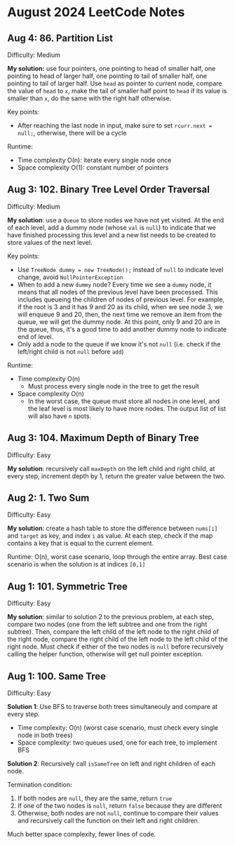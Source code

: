 # August 2024 LeetCode Notes

## Aug 4: 86. Partition List
Difficulty: Medium

**My solution:** use four pointers, one pointing to head of smaller half, one pointing to head of larger half, one pointing to tail of smaller half, one pointing to tail of larger half. Use `head` as pointer to current node, compare the value of `head` to `x`, make the tail of smaller half point to `head` if its value is smaller than `x`, do the same with the right half otherwise.

Key points:
- After reaching the last node in input, make sure to set `rcurr.next = null;`, otherwise, there will be a cycle

Runtime:
- Time complexity O(n): iterate every single node once
- Space complexity O(1): constant number of pointers

## Aug 3: 102. Binary Tree Level Order Traversal
Difficulty: Medium

**My solution**: use a `Queue` to store nodes we have not yet visited. At the end of each level, add a dummy node (whose `val` is `null`) to indicate that we have finished processing this level and a new list needs to be created to store values of the next level.

Key points:
- Use `TreeNode dummy = new TreeNode();` instead of `null` to indicate level change, avoid `NullPointerException`
- When to add a new `dummy` node? Every time we see a `dummy` node, it means that all nodes of the previous level have been processed. This includes queueing the children of nodes of previous level. For example, if the root is 3 and it has 9 and 20 as its child, when we see node 3, we will enqueue 9 and 20, then, the next time we remove an item from the queue, we will get the dummy node. At this point, only 9 and 20 are in the queue, thus, it's a good time to add another dummy node to indicate end of level.
- Only add a node to the queue if we know it's not `null` (i.e. check if the left/right child is not `null` before `add`)

Runtime:
- Time complexity O(n)
  - Must process every single node in the tree to get the result
- Space complexity O(n)
  - In the worst case, the queue must store all nodes in one level, and the leaf level is most likely to have more nodes. The output list of list will also have `n` spots.

## Aug 3: 104. Maximum Depth of Binary Tree
Difficulty: Easy

**My solution**: recursively call `maxDepth` on the left child and right child, at every step, increment depth by 1, return the greater value between the two.

## Aug 2: 1. Two Sum
Difficulty: Easy

**My solution**: create a hash table to store the difference between `nums[i]` and `target` as key, and index `i` as value. At each step, check if the map contains a key that is equal to the current element.

Runtime: O(n), worst case scenario, loop through the entire array. Best case scenario is when the solution is at indices `[0,1]`

## Aug 1: 101. Symmetric Tree
Difficulty: Easy

**My solution**: similar to solution 2 to the previous problem, at each step, compare two nodes (one from the left subtree and one from the right subtree). Then, compare the left child of the left node to the right child of the right node, compare the right child of the left node to the left child of the right node.
Must check if either of the two nodes is `null` before recursively calling the helper function, otherwise will get null pointer exception.

## Aug 1: 100. Same Tree 
Difficulty: Easy

**Solution 1**: Use BFS to traverse both trees simultaneouly and compare at every step.
- Time complexity: O(n) (worst case scenario, must check every single node in both trees)
- Space complexity: two queues used, one for each tree, to implement BFS

**Solution 2**: Recursively call `isSameTree` on left and right children of each node.

Termination condition:
1. If both nodes are `null`, they are the same, return `true`
2. If one of the two nodes is `null`, return `false` because they are different
3. Otherwise, both nodes are not `null`, continue to compare their values and recursively call the function on their left and right children.

Much better space complexity, fewer lines of code.